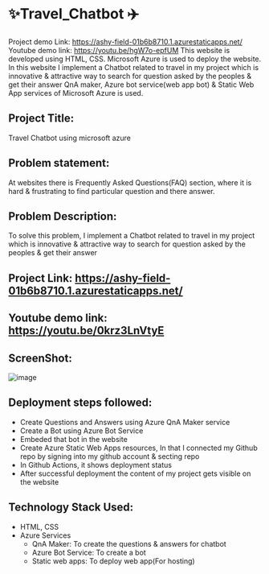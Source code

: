# :sparkles:Travel_Chatbot :airplane:
Project demo Link: https://ashy-field-01b6b8710.1.azurestaticapps.net/   
Youtube demo link:  https://youtu.be/hgW7o-epfUM
This website is developed using HTML, CSS. Microsoft Azure is used to deploy the website. In this website I implement a Chatbot related to travel in my project which is innovative &amp; attractive  way to search for question asked by the peoples &amp; get their answer QnA maker, Azure bot service(web app bot) &amp; Static Web App services of Microsoft Azure is used.

## Project Title:
Travel Chatbot using microsoft azure

## Problem statement:
At websites there is Frequently Asked Questions(FAQ) section, where it is hard & frustrating to
find particular question and there answer.

## Problem Description:
To solve this problem, I implement a Chatbot related to travel in my project which is innovative & attractive 
way to search for question asked by the peoples & get their answer

## Project Link: https://ashy-field-01b6b8710.1.azurestaticapps.net/
## Youtube demo link:  https://youtu.be/0krz3LnVtyE

## ScreenShot:
![image](https://user-images.githubusercontent.com/89372403/180757925-52781dae-6978-4ee5-b7b1-a54cd565efd3.png)

## Deployment steps followed:
- Create Questions and Answers using Azure QnA Maker service
- Create a Bot using Azure Bot Service
- Embeded that bot in the website
- Create Azure Static Web Apps resources, In that I connected my Github repo by signing into my github account & secting repo
- In Github Actions, it shows deployment status
- After successful deployment the content of my project gets visible on the website

## Technology Stack Used:
- HTML, CSS
- Azure Services
  - QnA Maker:
              To create the questions & answers for chatbot 
  - Azure Bot Service:
              To create a bot
  - Static web apps:
              To deploy web app(For hosting)




